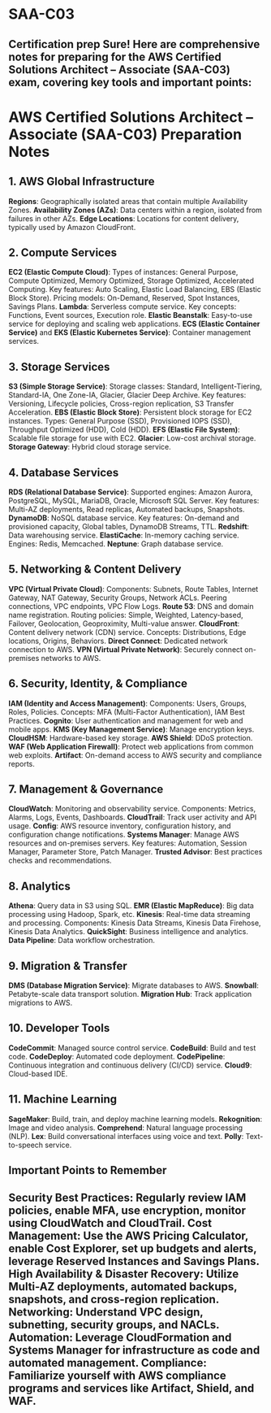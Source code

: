 # SAA-C03
Certification prep
Sure! Here are comprehensive notes for preparing for the AWS Certified Solutions Architect – Associate (SAA-C03) exam, covering key tools and important points:
---
# AWS Certified Solutions Architect – Associate (SAA-C03) Preparation Notes
## 1. **AWS Global Infrastructure**
**Regions**: Geographically isolated areas that contain multiple Availability Zones.
**Availability Zones (AZs)**: Data centers within a region, isolated from failures in other AZs.
**Edge Locations**: Locations for content delivery, typically used by Amazon CloudFront.
## 2. **Compute Services**
**EC2 (Elastic Compute Cloud)**:
Types of instances: General Purpose, Compute Optimized, Memory Optimized, Storage Optimized, Accelerated Computing.
Key features: Auto Scaling, Elastic Load Balancing, EBS (Elastic Block Store).
Pricing models: On-Demand, Reserved, Spot Instances, Savings Plans.
**Lambda**: Serverless compute service. Key concepts: Functions, Event sources, Execution role.
**Elastic Beanstalk**: Easy-to-use service for deploying and scaling web applications.
**ECS (Elastic Container Service)** and **EKS (Elastic Kubernetes Service)**: Container management services.
## 3. **Storage Services**
**S3 (Simple Storage Service)**:
Storage classes: Standard, Intelligent-Tiering, Standard-IA, One Zone-IA, Glacier, Glacier Deep Archive.
Key features: Versioning, Lifecycle policies, Cross-region replication, S3 Transfer Acceleration.
**EBS (Elastic Block Store)**: Persistent block storage for EC2 instances.
Types: General Purpose (SSD), Provisioned IOPS (SSD), Throughput Optimized (HDD), Cold (HDD).
**EFS (Elastic File System)**: Scalable file storage for use with EC2.
**Glacier**: Low-cost archival storage.
**Storage Gateway**: Hybrid cloud storage service.
## 4. **Database Services**
**RDS (Relational Database Service)**:
Supported engines: Amazon Aurora, PostgreSQL, MySQL, MariaDB, Oracle, Microsoft SQL Server.
Key features: Multi-AZ deployments, Read replicas, Automated backups, Snapshots.
**DynamoDB**: NoSQL database service.
Key features: On-demand and provisioned capacity, Global tables, DynamoDB Streams, TTL.
**Redshift**: Data warehousing service.
**ElastiCache**: In-memory caching service.
Engines: Redis, Memcached.
**Neptune**: Graph database service.
## 5. **Networking & Content Delivery**
**VPC (Virtual Private Cloud)**:
Components: Subnets, Route Tables, Internet Gateway, NAT Gateway, Security Groups, Network ACLs.
Peering connections, VPC endpoints, VPC Flow Logs.
**Route 53**: DNS and domain name registration.
Routing policies: Simple, Weighted, Latency-based, Failover, Geolocation, Geoproximity, Multi-value answer.
**CloudFront**: Content delivery network (CDN) service.
Concepts: Distributions, Edge locations, Origins, Behaviors.
**Direct Connect**: Dedicated network connection to AWS.
**VPN (Virtual Private Network)**: Securely connect on-premises networks to AWS.
## 6. **Security, Identity, & Compliance**
**IAM (Identity and Access Management)**:
Components: Users, Groups, Roles, Policies.
Concepts: MFA (Multi-Factor Authentication), IAM Best Practices.
**Cognito**: User authentication and management for web and mobile apps.
**KMS (Key Management Service)**: Manage encryption keys.
**CloudHSM**: Hardware-based key storage.
**AWS Shield**: DDoS protection.
**WAF (Web Application Firewall)**: Protect web applications from common web exploits.
**Artifact**: On-demand access to AWS security and compliance reports.
## 7. **Management & Governance**
**CloudWatch**: Monitoring and observability service.
Components: Metrics, Alarms, Logs, Events, Dashboards.
**CloudTrail**: Track user activity and API usage.
**Config**: AWS resource inventory, configuration history, and configuration change notifications.
**Systems Manager**: Manage AWS resources and on-premises servers.
Key features: Automation, Session Manager, Parameter Store, Patch Manager.
**Trusted Advisor**: Best practices checks and recommendations.
## 8. **Analytics**
**Athena**: Query data in S3 using SQL.
**EMR (Elastic MapReduce)**: Big data processing using Hadoop, Spark, etc.
**Kinesis**: Real-time data streaming and processing.
Components: Kinesis Data Streams, Kinesis Data Firehose, Kinesis Data Analytics.
**QuickSight**: Business intelligence and analytics.
**Data Pipeline**: Data workflow orchestration.
## 9. **Migration & Transfer**
**DMS (Database Migration Service)**: Migrate databases to AWS.
**Snowball**: Petabyte-scale data transport solution.
**Migration Hub**: Track application migrations to AWS.
## 10. **Developer Tools**
**CodeCommit**: Managed source control service.
**CodeBuild**: Build and test code.
**CodeDeploy**: Automated code deployment.
**CodePipeline**: Continuous integration and continuous delivery (CI/CD) service.
**Cloud9**: Cloud-based IDE.
## 11. **Machine Learning**
**SageMaker**: Build, train, and deploy machine learning models.
**Rekognition**: Image and video analysis.
**Comprehend**: Natural language processing (NLP).
**Lex**: Build conversational interfaces using voice and text.
**Polly**: Text-to-speech service.
## Important Points to Remember
**Security Best Practices**: Regularly review IAM policies, enable MFA, use encryption, monitor using CloudWatch and CloudTrail.
**Cost Management**: Use the AWS Pricing Calculator, enable Cost Explorer, set up budgets and alerts, leverage Reserved Instances and Savings Plans.
**High Availability & Disaster Recovery**: Utilize Multi-AZ deployments, automated backups, snapshots, and cross-region replication.
**Networking**: Understand VPC design, subnetting, security groups, and NACLs.
**Automation**: Leverage CloudFormation and Systems Manager for infrastructure as code and automated management.
**Compliance**: Familiarize yourself with AWS compliance programs and services like Artifact, Shield, and WAF.
---







